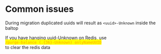 # Common issues

During migration duplicated uuids will result as `<uuid>-Unknown` inside the baltop

If you have hanging uuid-Unknown on Redis, use \
<mark style="color:orange;">`/purge-balance (.{36}-Unknown) onlyNameUUID`</mark>\
to clear the redis data
